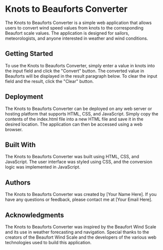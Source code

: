# Knots to Beauforts Converter
The Knots to Beauforts Converter is a simple web application that allows users to convert wind speed values from knots to the corresponding Beaufort scale values. The application is designed for sailors, meteorologists, and anyone interested in weather and wind conditions.

## Getting Started
To use the Knots to Beauforts Converter, simply enter a value in knots into the input field and click the "Convert" button. The converted value in Beauforts will be displayed in the result paragraph below. To clear the input field and the result, click the "Clear" button.

## Deployment
The Knots to Beauforts Converter can be deployed on any web server or hosting platform that supports HTML, CSS, and JavaScript. Simply copy the contents of the index.html file into a new HTML file and save it in the desired location. The application can then be accessed using a web browser.

## Built With
The Knots to Beauforts Converter was built using HTML, CSS, and JavaScript. The user interface was styled using CSS, and the conversion logic was implemented in JavaScript.

## Authors
The Knots to Beauforts Converter was created by [Your Name Here]. If you have any questions or feedback, please contact me at [Your Email Here].

## Acknowledgments
The Knots to Beauforts Converter was inspired by the Beaufort Wind Scale and its use in weather forecasting and navigation. Special thanks to the creators of the Beaufort Wind Scale and the developers of the various web technologies used to build this application.
